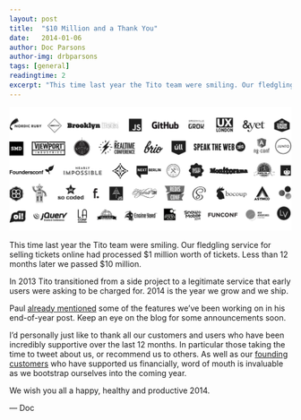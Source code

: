```yaml
---
layout: post
title:  "$10 Million and a Thank You"
date:   2014-01-06
author: Doc Parsons
author-img: drbparsons
tags: [general]
readingtime: 2
excerpt: "This time last year the Tito team were smiling. Our fledgling service for selling tickets online had processed $1 million worth of tickets. Less than 12 months later we passed $10 million."
---
```


<img src="/assets/images/2014-01-06-10m.png" alt="$10m" />

This time last year the Tito team were smiling. Our fledgling service for selling tickets online had processed $1 million worth of tickets. Less than 12 months later we passed $10 million.

In 2013 Tito transitioned from a side project to a legitimate service that early users were asking to be charged for. 2014 is the year we grow and we ship.

Paul [already mentioned](http://blog.tito.io/2013/12/31/tito-in-2013-a-look-back-and-a-quick-look-forward.html) some of the features we’ve been working on in his end-of-year post. Keep an eye on the blog for some announcements soon.

I’d personally just like to thank all our customers and users who have been incredibly supportive over the last 12 months. In particular those taking the time to tweet about us, or recommend us to others. As well as our [founding customers](http://blog.tito.io/2013/08/07/introducing-our-founding-customers.html) who have supported us financially, word of mouth is invaluable as we bootstrap ourselves into the coming year.

We wish you all a happy, healthy and productive 2014.

— Doc